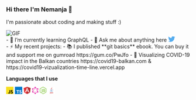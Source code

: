 ### Hi there I'm Nemanja 👋

I'm passionate about coding and making stuff :)

<img align="top" alt="GIF" height="250px" src="https://media.giphy.com/media/du3J3cXyzhj75IOgvA/giphy.gif" />

<div>
- 🌱 I’m currently learning GraphQL
- 💬 Ask me about anything here
  <a href="https://twitter.com/nemanjavasa" target="_blank">
    <img height="15" src="https://raw.githubusercontent.com/GoodbyePlanet/GoodbyePlanet/master/assets/twitter.svg" alt="Twitter"/>
  </a>
</div>  
- ⚡ My recent projects:
  - 📚 I published **git basics** ebook. You can buy it and support me on gumroad https://gum.co/PwJfo
  - 🦠 Visualizing COVID-19 impact in the Balkan countries https://covid19-balkan.com & https://covid19-vizualization-time-line.vercel.app

**Languages that I use**

<code><img height="20" src="https://raw.githubusercontent.com/GoodbyePlanet/GoodbyePlanet/master/assets/javascript.svg"></code>
<code><img height="20" src="https://raw.githubusercontent.com/GoodbyePlanet/GoodbyePlanet/master/assets/typescript.svg"></code>
<code><img height="20" src="https://raw.githubusercontent.com/GoodbyePlanet/GoodbyePlanet/master/assets/angular-icon-1.svg"></code>
<code><img height="20" src="https://raw.githubusercontent.com/GoodbyePlanet/GoodbyePlanet/master/assets/graphql.svg"></code>
<code><img height="20" src="https://raw.githubusercontent.com/GoodbyePlanet/GoodbyePlanet/master/assets/nodejs-icon.svg"></code>
<code><img height="20" src="https://raw.githubusercontent.com/GoodbyePlanet/GoodbyePlanet/master/assets/java.svg"></code>
